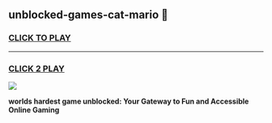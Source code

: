 
## unblocked-games-cat-mario 👋
<h3>
<a href="https://premium.freeplayer.one?title=unblocked-games-cat-mario&ref=14F">CLICK TO PLAY</a></h3>
<hr>

<h3>
<a href="https://premium.freeplayer.one?title=unblocked-games-cat-mario&ref=14F">CLICK 2 PLAY</a>
  
</h3>

<a href="https://premium.freeplayer.one?title=unblocked-games-cat-mario&ref=12F/"><img src="https://clearcache.store/games.png"></a>


**worlds hardest game unblocked: Your Gateway to Fun and Accessible Online Gaming**
